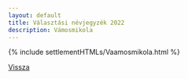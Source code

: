 ```yaml
---
layout: default
title: Választási névjegyzék 2022
description: Vámosmikola
---
```


{% include settlementHTMLs/Vaamosmikola.html %}

[Vissza](../)